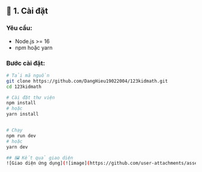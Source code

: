 
## 🚀 1. Cài đặt

### Yêu cầu:

- Node.js >= 16
- npm hoặc yarn

### Bước cài đặt:

```bash
# Tải mã nguồn
git clone https://github.com/DangHieu19022004/123kidmath.git
cd 123kidmath

# Cài đặt thư viện
npm install
# hoặc
yarn install


# Chạy
npm run dev
# hoặc
yarn dev

## 🖼️ Kết quả giao diện
![Giao diện ứng dụng](![image](https://github.com/user-attachments/assets/34d23839-a896-4e2f-9c95-2e2f549e8468))
